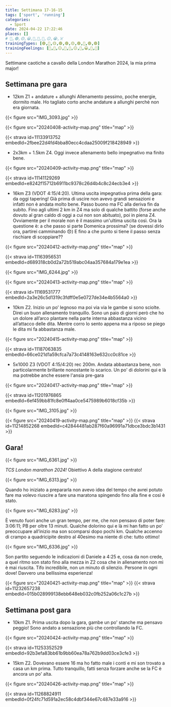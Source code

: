 ```yaml
---
title: Settimana 17-16-15
tags: ['sport', 'running']
categories:
  - Sport
date: 2024-04-22 17:22:46
places: []
# 🔴,🟢,🟡,😀,🙁,🫤,🙂,😐,😭,☠️
trainingTypes: [🟢,🔴,🟡,🟢,🟢,🟡,🟢,🏁,🟢,🟢]
trainingFeelings: [🙂,🙂,😐,🙂,🙂,😐,🙂,😀,🙂,🙂]
---
```

<!--more--> 

Settimane caotiche a cavallo della London Marathon 2024, la mia prima major!

## Settimana pre gara

- 12km Z1 + andature + allunghi
Allenamento pessimo, poche energie, dormito male. Ho tagliato corto anche andature a allunghi perchè non era giornata.

{{< figure src="IMG_3093.jpg" >}}

{{< figure src="20240408-activity-map.png" title="map" >}}

{{< strava id=11133913752 embedId=2fbee22d4fd4bba80ecc4cdaa25009f218428949 >}}

- 2x3km + 1.5km Z4.
Oggi invece allenamento bello impegnativo ma finito bene.

{{< figure src="20240409-activity-map.png" title="map" >}}

{{< strava id=11141129269 embedId=e8242f15712b6911bc9378c26d4b4c8c24ecb3e4 >}}

- 16km Z3 (VDOT 4:15/4:20).
Ultima uscita impegnativa prima della gara: da oggi tapering!
Già prima di uscire non avevo grandi sensazioni e infatti non è andata molto bene. Passo buono ma FC alla deriva fin da subito. Fino agli ultimi 2 km in Z4 ma solo di qualche battito (forse anche dovuto al gran caldo di oggi a cui non son abituato), poi in piena Z4.
Ovviamente per il morale non è il massimo un'ultima uscita così. Ora la questione è: a che passo si parte Domenica prossima? (se dovessi dirlo ora, partirei camminando 😞) E fino a che punto si tiene il passo senza rischiare di scoppiare??

{{< figure src="20240412-activity-map.png" title="map" >}}

{{< strava id=11163956531 embedId=d689318cb0d2a72b519abc04aa357684a179e1ea >}}

{{< figure src="IMG_6244.jpg" >}}

{{< figure src="20240413-activity-map.png" title="map" >}}

{{< strava id=11169531777 embedId=2a3e26c5d1319c3fdff0e5e0727de34e4b5564a0 >}}

- 10km Z2. Inizio un po’ legnoso ma poi via via le gambe si sono sciolte. Direi un buon allenamento tranquillo.
Sono un paio di giorni però che ho un dolore all’arco plantare nella parte interna abbastanza vicino all’attacco delle dita. Mentre corro lo sento appena ma a riposo se piego le dita mi fa abbastanza male.

{{< figure src="20240415-activity-map.png" title="map" >}}

{{< strava id=11187063835 embedId=66ce021d1a59cfca7a73c4148163e632cc0c81ce >}}

- 5x1000 Z3 (VDOT 4:15/4:20) rec 200m.
Andata abbastanza bene, non particolarmente brillante nonostante lo scarico.
Un po' di dolorini qui e là ma potrebbe anche essere l'ansia pre-gara

{{< figure src="20240417-activity-map.png" title="map" >}}

{{< strava id=11201976865 embedId=6ef459bb81fc8e0ff4aa0ce5475989b6018cf35b >}}

{{< figure src="IMG_3105.jpg" >}}

{{< figure src="20240419-activity-map.png" title="map" >}}
{{< strava id=11214852268 embedId=c42844481ab287f60a96991a71dbce3bdc3b1431 >}}

## Gara!

{{< figure src="IMG_6361.jpg" >}}

*TCS London marathon 2024!*
Obiettivo A della stagione centrato!

{{< figure src="IMG_6313.jpg" >}}

Quando ho iniziato a prepararla non avevo idea del tempo che avrei potuto fare ma volevo riuscire a fare una maratona spingendo fino alla fine e così è stato.

{{< figure src="IMG_6283.jpg" >}}

È venuto fuori anche un gran tempo, per me, che non pensavo di poter fare: 3:06:11; PB per oltre 13 minuti.
Qualche dolorino qui e là mi han fatto un po’ preoccupare all’inizio ma son scomparsi dopo pochi km.  Qualche accenno di crampo a quadricipite destro al 40esimo ma niente di che: tutto ottimo!

{{< figure src="IMG_6336.jpg" >}}

Son partito seguendo le indicazioni di Daniele a 4:25 e, cosa da non crede, a quel ritmo son stato fino alla mezza in Z2 cosa che in allenamento non mi è mai riuscita.
Tifo incredibile, non un minuto di silenzio. Persone in ogni dove!
Davvero una bellissima esperienza!

{{< figure src="20240421-activity-map.png" title="map" >}}
{{< strava id=11232657238 embedId=015b028999138ebb648eb032c0fb252a06c1c27b >}}

## Settimana post gara

- 10km Z1. Prima uscita dopo la gara, gambe un po' stanche ma pensavo peggio! Sono andato a sensazione più che controllando la FC.

{{< figure src="20240424-activity-map.png" title="map" >}}

{{< strava id=11253352529 embedId=92b3efa83bb61b9bb60ea78a762b9dd03ce3cfe3 >}}

- 15km Z2. Dovevano essere 16 ma ho fatto male i conti e mi son trovato a casa un km prima.
Tutto tranquillo, fatti senza forzare anche se la FC è ancora un po' alta.


{{< figure src="20240426-activity-map.png" title="map" >}}

{{< strava id=11268824911 embedId=0f24fc71d591a2ec58c4dbf344e67c487e33a916 >}}

